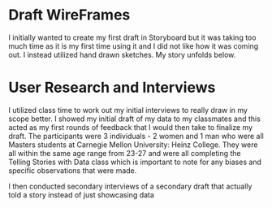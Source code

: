 # Draft WireFrames 

I initially wanted to create my first draft in Storyboard but it was taking too much time as it is my first time using it and I did not like how it was coming out. I instead utilized hand drawn sketches. My story unfolds below. 

# User Research and Interviews

I utilized class time to work out my initial interviews to really draw in my scope better. I showed my initial draft of my data to my classmates and this acted as my first rounds of feedback that I would then take to finalize my draft. The participants were 3 individuals - 2 women and 1 man who were all Masters students at Carnegie Mellon University: Heinz College. They were all within the same age range from 23-27 and were all completing the Telling Stories with Data class which is important to note for any biases and specific observations that were made. 


I then conducted secondary interviews of a secondary draft that actually told a story instead of just showcasing data 
